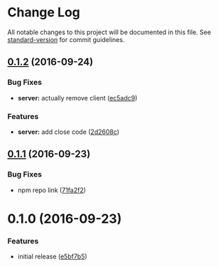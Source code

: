 # Change Log

All notable changes to this project will be documented in this file. See [standard-version](https://github.com/conventional-changelog/standard-version) for commit guidelines.

<a name="0.1.2"></a>
## [0.1.2](https://github.com/an-sh/ws-messaging/compare/v0.1.1...v0.1.2) (2016-09-24)


### Bug Fixes

* **server:** actually remove client ([ec5adc9](https://github.com/an-sh/ws-messaging/commit/ec5adc9))


### Features

* **server:** add close code ([2d2608c](https://github.com/an-sh/ws-messaging/commit/2d2608c))



<a name="0.1.1"></a>
## [0.1.1](https://github.com/an-sh/ws-messaging/compare/v0.1.0...v0.1.1) (2016-09-23)


### Bug Fixes

* npm repo link ([71fa2f2](https://github.com/an-sh/ws-messaging/commit/71fa2f2))



<a name="0.1.0"></a>
# 0.1.0 (2016-09-23)


### Features

* initial release ([e5bf7b5](https://github.com/an-sh/ws-messaging/commit/e5bf7b5))
